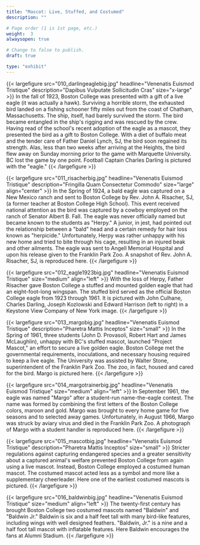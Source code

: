 ```yaml
---
title: "Mascot: Live, Stuffed, and Costumed"
description: ""

# Page order (1 is 1st page, etc.)
weight:  3
alwaysopen: true

# Change to false to publish.
draft: true

type: "exhibit"
---
```


{{< largefigure src="010_darlingeaglebig.jpg"
                headline="Venenatis Euismod Tristique"
                description="Dapibus Vulputate Sollicitudin Cras"
                size="x-large" >}}
In the fall of 1923, Boston College was presented with a gift of a live eagle (it was actually a hawk). Surviving a horrible storm, the exhausted bird landed on a fishing schooner fifty miles out from the coast of Chatham, Massachusetts. The ship, itself, had barely survived the storm. The bird became entangled in the ship's rigging and was rescued by the crew. Having read of the school's recent adoption of the eagle as a mascot, they presented the bird as a gift to Boston College. With a diet of buffalo meat and the tender care of Father Daniel Lynch, SJ, the bird soon regained its strength. Alas, less than two weeks after arriving at the Heights, the bird flew away on Sunday morning prior to the game with Marquette University. BC lost the game by one point. Football Captain Charles Darling is pictured with the "eagle."
{{< /largefigure >}}

{{< largefigure src="011_risacherbig.jpg"
                headline="Venenatis Euismod Tristique"
                description="Fringilla Quam Consectetur Commodo" 
                size="large" align="center" >}}
In the Spring of 1924, a bald eagle was captured on a New Mexico ranch and sent to Boston College by Rev. John A. Risacher, SJ, (a former teacher at Boston College High School). This event received national attention as the bird was captured by a cowboy employed on the ranch of Senator Albert B. Fall. The eagle was never officially named but became known to the students as "Herpy." A junior, in jest, had pointed out the relationship between a "bald" head and a certain remedy for hair loss known as "herpicide." Unfortunately, Herpy was rather unhappy with his new home and tried to bite through his cage, resulting in an injured beak and other ailments. The eagle was sent to Angell Memorial Hospital and upon his release given to the Franklin Park Zoo. A snapshot of Rev. John A. Risacher, SJ, is reproduced here.
{{< /largefigure >}}

{{< largefigure src="012_eagle1923big.jpg"
                headline="Venenatis Euismod Tristique"
                size="medium"
                align="left" >}}
With the loss of Herpy, Father Risacher gave Boston College a stuffed and mounted golden eagle that had an eight-foot-long wingspan. The stuffed bird served as the official Boston College eagle from 1923 through 1961. It is pictured with John Culhane, Charles Darling, Joseph Kozlowski and Edward Harrison (left to right) in a Keystone View Company of New York image.
{{< /largefigure >}}

{{< largefigure src="013_margobig.jpg"
                headline="Venenatis Euismod Tristique"
                description="Pharetra Mattis Inceptos"
                size="small" >}}
In the Spring of 1961, three students (John D. Provasoli, Robert Hart and James McLaughlin), unhappy with BC's stuffed mascot, launched "Project Mascot," an effort to secure a live golden eagle. Boston College met the governmental requirements, inoculations, and necessary housing required to keep a live eagle. The University was assisted by Walter Stone, superintendent of the Franklin Park Zoo. The zoo, in fact, housed and cared for the bird. Margo is pictured here.
{{< /largefigure >}}

{{< largefigure src="014_margotrainerbig.jpg"
                headline="Venenatis Euismod Tristique"
                size="medium"
                align="left" >}}
In September 1961, the eagle was named "Margo" after a student-run name-the-eagle contest. The name was formed by combining the first letters of the Boston College colors, maroon and gold. Margo was brought to every home game for five seasons and to selected away games. Unfortunately, in August 1966, Margo was struck by aviary virus and died in the Franklin Park Zoo. A photograph of Margo with a student handler is reproduced here.
{{< /largefigure >}}

{{< largefigure src="015_mascotbig.jpg"
                headline="Venenatis Euismod Tristique"
                description="Pharetra Mattis Inceptos"
                size="small" >}}
Stricter regulations against capturing endangered species and a greater sensitivity about a captured animal's welfare prevented Boston College from again using a live mascot. Instead, Boston College employed a costumed human mascot. The costumed mascot acted less as a symbol and more like a supplementary cheerleader. Here one of the earliest costumed mascots is pictured.
{{< /largefigure >}}

{{< largefigure src="016_baldwinbig.jpg"
                headline="Venenatis Euismod Tristique"
                size="medium"
                align="left" >}}
The twenty-first century has brought Boston College two costumed mascots named "Baldwin" and "Baldwin Jr." Baldwin is six and a half feet tall with many bird-like features, including wings with well designed feathers. "Baldwin, Jr." is a nine and a half foot tall mascot with inflatable features. Here Baldwin encourages the fans at Alumni Stadium.
{{< /largefigure >}}
